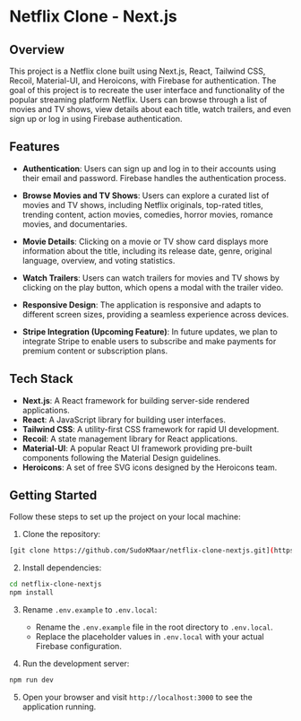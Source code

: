 # Netflix Clone - Next.js

## Overview

This project is a Netflix clone built using Next.js, React, Tailwind CSS, Recoil, Material-UI, and Heroicons, with Firebase for authentication. The goal of this project is to recreate the user interface and functionality of the popular streaming platform Netflix. Users can browse through a list of movies and TV shows, view details about each title, watch trailers, and even sign up or log in using Firebase authentication.


## Features

- **Authentication**: Users can sign up and log in to their accounts using their email and password. Firebase handles the authentication process.

- **Browse Movies and TV Shows**: Users can explore a curated list of movies and TV shows, including Netflix originals, top-rated titles, trending content, action movies, comedies, horror movies, romance movies, and documentaries.

- **Movie Details**: Clicking on a movie or TV show card displays more information about the title, including its release date, genre, original language, overview, and voting statistics.

- **Watch Trailers**: Users can watch trailers for movies and TV shows by clicking on the play button, which opens a modal with the trailer video.

- **Responsive Design**: The application is responsive and adapts to different screen sizes, providing a seamless experience across devices.

- **Stripe Integration (Upcoming Feature)**: In future updates, we plan to integrate Stripe to enable users to subscribe and make payments for premium content or subscription plans.

## Tech Stack

- **Next.js**: A React framework for building server-side rendered applications.
- **React**: A JavaScript library for building user interfaces.
- **Tailwind CSS**: A utility-first CSS framework for rapid UI development.
- **Recoil**: A state management library for React applications.
- **Material-UI**: A popular React UI framework providing pre-built components following the Material Design guidelines.
- **Heroicons**: A set of free SVG icons designed by the Heroicons team.

## Getting Started

Follow these steps to set up the project on your local machine:

1. Clone the repository:

```bash
[git clone https://github.com/SudoKMaar/netflix-clone-nextjs.git](https://github.com/CornelChristian/netflix-clone-nextjs-modify.git)
```

2. Install dependencies:

```bash
cd netflix-clone-nextjs
npm install
```

3. Rename `.env.example` to `.env.local`:

   - Rename the `.env.example` file in the root directory to `.env.local`.
   - Replace the placeholder values in `.env.local` with your actual Firebase configuration.

4. Run the development server:

```bash
npm run dev
```

5. Open your browser and visit `http://localhost:3000` to see the application running.
